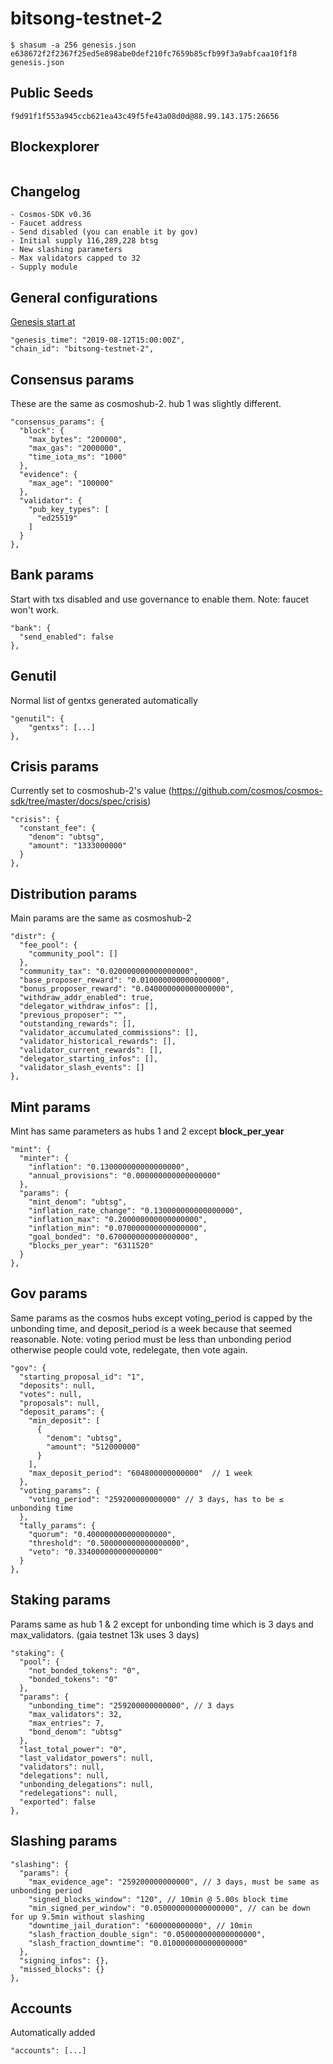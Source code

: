 # bitsong-testnet-2

```
$ shasum -a 256 genesis.json
e638672f2f2367f25ed5e898abe0def210fc7659b85cfb99f3a9abfcaa10f1f8  genesis.json
```

## Public Seeds

```
f9d91f1f553a945ccb621ea43c49f5fe43a08d0d@88.99.143.175:26656
```

## Blockexplorer

```
```

## Changelog

```
- Cosmos-SDK v0.36
- Faucet address
- Send disabled (you can enable it by gov)
- Initial supply 116,289,228 btsg
- New slashing parameters
- Max validators capped to 32
- Supply module
```

## General configurations

[Genesis start at](https://www.timeanddate.com/countdown/launch?iso=20190812T15&p0=1440&msg=bitsong-testnet-2&font=slab&csz=1)

```
"genesis_time": "2019-08-12T15:00:00Z",
"chain_id": "bitsong-testnet-2",
```

## Consensus params

These are the same as cosmoshub-2. hub 1 was slightly different.

```
"consensus_params": {
  "block": {
    "max_bytes": "200000",
    "max_gas": "2000000",
    "time_iota_ms": "1000"
  },
  "evidence": {
    "max_age": "100000"
  },
  "validator": {
    "pub_key_types": [
      "ed25519"
    ]
  }
},
```

## Bank params

Start with txs disabled and use governance to enable them. Note: faucet won't work.

```
"bank": {
  "send_enabled": false
},
```

## Genutil

Normal list of gentxs generated automatically

```
"genutil": {
    "gentxs": [...]
},
```

## Crisis params

Currently set to cosmoshub-2's value (https://github.com/cosmos/cosmos-sdk/tree/master/docs/spec/crisis)

```
"crisis": {
  "constant_fee": {
    "denom": "ubtsg",
    "amount": "1333000000"
  }
},
```

## Distribution params

Main params are the same as cosmoshub-2

```
"distr": {
  "fee_pool": {
    "community_pool": []
  },
  "community_tax": "0.020000000000000000",
  "base_proposer_reward": "0.010000000000000000",
  "bonus_proposer_reward": "0.040000000000000000",
  "withdraw_addr_enabled": true,
  "delegator_withdraw_infos": [],
  "previous_proposer": "",
  "outstanding_rewards": [],
  "validator_accumulated_commissions": [],
  "validator_historical_rewards": [],
  "validator_current_rewards": [],
  "delegator_starting_infos": [],
  "validator_slash_events": []
},
```

## Mint params

Mint has same parameters as hubs 1 and 2 except **block_per_year**


```
"mint": {
  "minter": {
    "inflation": "0.130000000000000000",
    "annual_provisions": "0.000000000000000000"
  },
  "params": {
    "mint_denom": "ubtsg",
    "inflation_rate_change": "0.130000000000000000",
    "inflation_max": "0.200000000000000000",
    "inflation_min": "0.070000000000000000",
    "goal_bonded": "0.670000000000000000",
    "blocks_per_year": "6311520"
  }
},
```

## Gov params

Same params as the cosmos hubs except voting_period is capped by the unbonding time, and deposit_period is a week because that seemed reasonable. Note: voting period must be less than unbonding period otherwise people could vote, redelegate, then vote again.

```
"gov": {
  "starting_proposal_id": "1",
  "deposits": null,
  "votes": null,
  "proposals": null,
  "deposit_params": {
    "min_deposit": [
      {
        "denom": "ubtsg",
        "amount": "512000000"
      }
    ],
    "max_deposit_period": "604800000000000"  // 1 week
  },
  "voting_params": {
    "voting_period": "259200000000000" // 3 days, has to be ≤ unbonding time
  },
  "tally_params": {
    "quorum": "0.400000000000000000",
    "threshold": "0.500000000000000000",
    "veto": "0.334000000000000000"
  }
},
```

## Staking params

Params same as hub 1 & 2 except for unbonding time which is 3 days and max_validators. (gaia testnet 13k uses 3 days)

```
"staking": {
  "pool": {
    "not_bonded_tokens": "0",
    "bonded_tokens": "0"
  },
  "params": {
    "unbonding_time": "259200000000000", // 3 days
    "max_validators": 32,
    "max_entries": 7,
    "bond_denom": "ubtsg"
  },
  "last_total_power": "0",
  "last_validator_powers": null,
  "validators": null,
  "delegations": null,
  "unbonding_delegations": null,
  "redelegations": null,
  "exported": false
},
```

## Slashing params

```
"slashing": {
  "params": {
    "max_evidence_age": "259200000000000", // 3 days, must be same as unbonding period
    "signed_blocks_window": "120", // 10min @ 5.00s block time
    "min_signed_per_window": "0.050000000000000000", // can be down for up 9.5min without slashing
    "downtime_jail_duration": "600000000000", // 10min
    "slash_fraction_double_sign": "0.050000000000000000",
    "slash_fraction_downtime": "0.010000000000000000"
  },
  "signing_infos": {},
  "missed_blocks": {}
},
```

## Accounts

Automatically added

```
"accounts": [...]
```